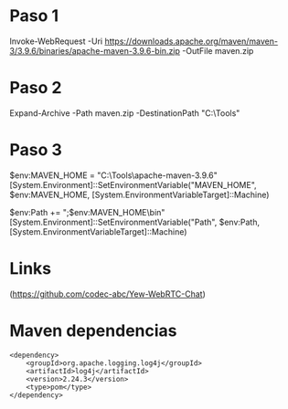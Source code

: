 # Paso 1

Invoke-WebRequest -Uri https://downloads.apache.org/maven/maven-3/3.9.6/binaries/apache-maven-3.9.6-bin.zip -OutFile maven.zip

# Paso 2

Expand-Archive -Path maven.zip -DestinationPath "C:\Tools"

# Paso 3

$env:MAVEN_HOME = "C:\Tools\apache-maven-3.9.6"
[System.Environment]::SetEnvironmentVariable("MAVEN_HOME", $env:MAVEN_HOME, [System.EnvironmentVariableTarget]::Machine)

$env:Path += ";$env:MAVEN_HOME\bin"
[System.Environment]::SetEnvironmentVariable("Path", $env:Path, [System.EnvironmentVariableTarget]::Machine)

# Links

(https://github.com/codec-abc/Yew-WebRTC-Chat)

# Maven dependencias
```
<dependency>
    <groupId>org.apache.logging.log4j</groupId>
    <artifactId>log4j</artifactId>
    <version>2.24.3</version>
    <type>pom</type>
</dependency>
```
